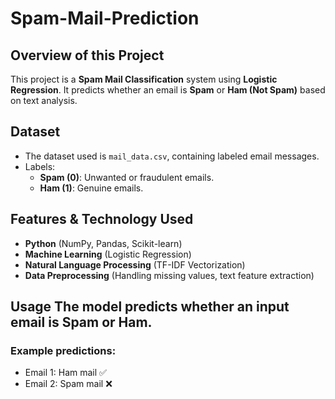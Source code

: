 # Spam-Mail-Prediction

## Overview of this Project
This project is a **Spam Mail Classification** system using **Logistic Regression**. It predicts whether an email is **Spam** or **Ham (Not Spam)** based on text analysis.

## Dataset
- The dataset used is `mail_data.csv`, containing labeled email messages.
- Labels:
  - **Spam (0)**: Unwanted or fraudulent emails.
  - **Ham (1)**: Genuine emails.

## Features & Technology Used
- **Python** (NumPy, Pandas, Scikit-learn)
- **Machine Learning** (Logistic Regression)
- **Natural Language Processing** (TF-IDF Vectorization)
- **Data Preprocessing** (Handling missing values, text feature extraction)

## Usage The model predicts whether an input email is Spam or Ham.
### Example predictions:

- Email 1: Ham mail ✅
- Email 2: Spam mail ❌

